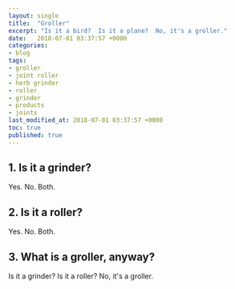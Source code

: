 ```yaml
---
layout: single
title:  "Groller"
excerpt: "Is it a bird?  Is it a plane?  No, it's a groller."
date:   2018-07-01 03:37:57 +0000
categories: 
- blog
tags: 
- groller 
- joint roller
- herb grinder 
- roller 
- grinder 
- products 
- joints 
last_modified_at: 2018-07-01 03:37:57 +0000
toc: true
published: true
---
```


## 1. Is it a grinder?

Yes.  No.  Both.

## 2. Is it a roller?

Yes.  No.  Both.

## 3. What is a groller, anyway?

Is it a grinder?  Is it a roller?  No, it's a groller.



